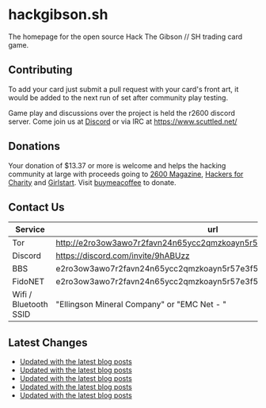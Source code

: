 # hackgibson.sh
The homepage for the open source Hack The Gibson // SH trading card game.


## Contributing

To add your card just submit a pull request with your card's front art, it would be added to the next run of set after community play testing.

Game play and discussions over the project is held the r2600 discord server. Come join us at [Discord](https://discord.com/invite/9hABUzz) or via IRC at https://www.scuttled.net/


## Donations

Your donation of $13.37 or more is welcome and helps the hacking community at large with proceeds going to [2600 Magazine](https://2600.com/), [Hackers for Charity](https://hackersforcharity.org) and [Girlstart](https://girlstart.org).  Visit [buymeacoffee](https://www.buymeacoffee.com/hackgibson.sh) to donate.


## Contact Us

Service | url
-|-
Tor | http://e2ro3ow3awo7r2favn24n65ycc2qmzkoayn5r57e3f56nvjwdcgg32ad.onion
Discord | https://discord.com/invite/9hABUzz
BBS | e2ro3ow3awo7r2favn24n65ycc2qmzkoayn5r57e3f56nvjwdcgg32ad.onion:23
FidoNET | e2ro3ow3awo7r2favn24n65ycc2qmzkoayn5r57e3f56nvjwdcgg32ad.onion:24554
Wifi / Bluetooth SSID | "Ellingson Mineral Company" or "EMC Net - <fidonet address>"

## Latest Changes
<!-- BLOG-POST-LIST:START -->
- [Updated with the latest blog posts](https://github.com/DFW2600/hackgibson.sh/commit/87eb119130a03ead0177ff8f3c70a2c62df7ed0e)
- [Updated with the latest blog posts](https://github.com/DFW2600/hackgibson.sh/commit/0af50b9be9b6458b1e853aa620a64dc2c13171e8)
- [Updated with the latest blog posts](https://github.com/DFW2600/hackgibson.sh/commit/c394d606c806091ba075e7cf5f9891065295c4f3)
- [Updated with the latest blog posts](https://github.com/DFW2600/hackgibson.sh/commit/d22f5db22894f7d2c622618eeb93911650a8951d)
- [Updated with the latest blog posts](https://github.com/DFW2600/hackgibson.sh/commit/1e97da17602fe8bc03dc1547ce5f5091ed3e3fb0)
<!-- BLOG-POST-LIST:END -->
